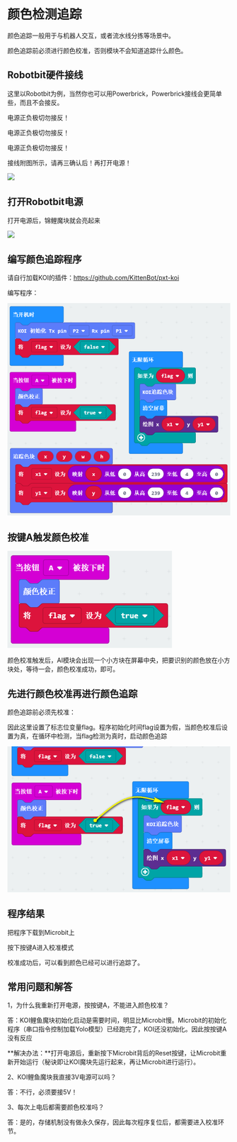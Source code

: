# 颜色检测追踪

颜色追踪一般用于与机器人交互，或者流水线分拣等场景中。

颜色追踪前必须进行颜色校准，否则模块不会知道追踪什么颜色。



## Robotbit硬件接线

这里以Robotbit为例，当然你也可以用Powerbrick，Powerbrick接线会更简单些，而且不会接反。

电源正负极切勿接反！

电源正负极切勿接反！

电源正负极切勿接反！



接线附图所示，请再三确认后！再打开电源！

![](KOI模块接线/01.png)




## 打开Robotbit电源

打开电源后，锦鲤魔块就会亮起来

![](KOI模块接线/02.png)




## 编写颜色追踪程序

请自行加载KOI的插件：https://github.com/KittenBot/pxt-koi



编写程序：

![](KOI03/01.png)



## 按键A触发颜色校准

![](KOI03/02.png)



颜色校准触发后，AI模块会出现一个小方块在屏幕中央，把要识别的颜色放在小方块处，等待一会，颜色校准成功，即可。



## 先进行颜色校准再进行颜色追踪

颜色追踪前必须先校准：

因此这里设置了标志位变量flag。程序初始化时间flag设置为假，当颜色校准后设置为真，在循环中检测，当flag检测为真时，启动颜色追踪

![](KOI03/03.png)



## 程序结果

把程序下载到Microbit上

按下按键A进入校准模式

校准成功后，可以看到颜色已经可以进行追踪了。



## 常用问题和解答

1，为什么我重新打开电源，按按键A，不能进入颜色校准？

答：KOI鲤鱼魔块初始化启动是需要时间，明显比Microbit慢。Microbit的初始化程序（串口指令控制加载Yolo模型）已经跑完了，KOI还没初始化。因此按按键A没有反应

**解决办法：**打开电源后，重新按下Microbit背后的Reset按键，让Microbit重新开始运行（秘诀即让KOI魔块先运行起来，再让Microbit进行运行）。



2、KOI鲤鱼魔块我直接3V电源可以吗？

答：不行，必须要接5V！



3、每次上电后都需要颜色校准吗？

答：是的，存储机制没有做永久保存，因此每次程序复位后，都需要进入校准环节。

